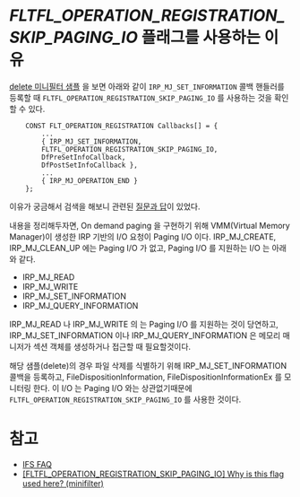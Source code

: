 # *FLTFL_OPERATION_REGISTRATION_SKIP_PAGING_IO* 플래그를 사용하는 이유

[delete 미니필터 샘플](https://github.com/Microsoft/Windows-driver-samples/blob/master/filesys/miniFilter/delete/delete.c) 을 보면 아래와 같이 `IRP_MJ_SET_INFORMATION` 콜백 핸들러를 등록할 때 `FLTFL_OPERATION_REGISTRATION_SKIP_PAGING_IO` 를 사용하는 것을 확인할 수 있다. 

        CONST FLT_OPERATION_REGISTRATION Callbacks[] = {
            ...
            { IRP_MJ_SET_INFORMATION,
            FLTFL_OPERATION_REGISTRATION_SKIP_PAGING_IO,
            DfPreSetInfoCallback,
            DfPostSetInfoCallback },
            ...
            { IRP_MJ_OPERATION_END }
        };

이유가 궁금해서 검색을 해보니 관련된 [질문과 답](https://www.osronline.com/showthread.cfm?link=238116)이 있었다.

내용을 정리해두자면,
On demand paging 을 구현하기 위해 VMM(Virtual Memory Manager)이 생성한 IRP 기반의 I/O 요청이 Paging I/O 이다.
IRP_MJ_CREATE, IRP_MJ_CLEAN_UP 에는 Paging I/O 가 없고, Paging I/O 를 지원하는 I/O 는 아래와 같다.

- IRP_MJ_READ
- IRP_MJ_WRITE
- IRP_MJ_SET_INFORMATION
- IRP_MJ_QUERY_INFORMATION

IRP_MJ_READ 나 IRP_MJ_WRITE 의 는 Paging I/O 를 지원하는 것이 당연하고, IRP_MJ_SET_INFORMATION 이나 IRP_MJ_QUERY_INFORMATION 은 메모리 매니저가 섹션 객체를 생성하거나 접근할 때 필요할것이다.

해당 샘플(delete)의 경우 파일 삭제를 식별하기 위해 IRP_MJ_SET_INFORMATION 콜백을 등록하고, FileDispositionInformation, FileDispositionInformationEx 를 모니터링 한다. 
이 I/O 는 Paging I/O 와는 상관없기때문에 `FLTFL_OPERATION_REGISTRATION_SKIP_PAGING_IO` 를 사용한 것이다. 

# 참고

- [IFS FAQ](http://www.osronline.com/article.cfm?article=17#Q25)
- [[FLTFL_OPERATION_REGISTRATION_SKIP_PAGING_IO] Why is this flag used here? (minifilter)](https://www.osronline.com/showthread.cfm?link=238116)